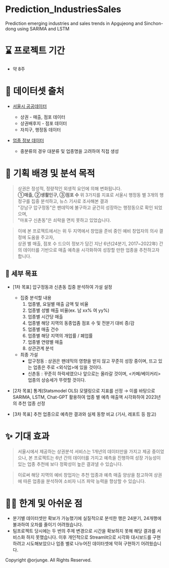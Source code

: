 # Prediction_IndustriesSales
Prediction emerging industries and sales trends in Apgujeong and Sinchon-dong using SARIMA and LSTM

# ⌛ 프로젝트 기간
- 약 8주

# 📂 데이터셋 출처
- [서울시 공공데이터](https://data.seoul.go.kr/dataList/datasetList.do#)
    - 상권 - 매출, 점포 데이터
    - 상권배후지 - 점포 데이터
    - 자치구, 행정동 데이터

- [업종 정보 데이터](https://golmok.seoul.go.kr/images/100_v2.pdf)
    - 중분류의 경우 대분류 및 업종명을 고려하여 직접 생성


# 🚩 기획 배경 및 분석 목적

> 상권은 정성적, 정량적인 외생적 요인에 의해 변화됩니다.  
**①매출, ②생활인구, ③점포 수** 위 3가지를 지표로 서울시 행정동 별 3개의 행정구를 집중 분석하고, 뉴스 기사로 조사해본 결과  
"강남구 압구정동"은 팬데믹에 불구하고 굳건히 성장하는 행정동으로 확인 되었으며,  
"마포구 신촌동"은 쇠락을 면치 못하고 있었습니다.

> 이에 본 프로젝트에서는 위 두 지역에서 창업을 준비 중인 예비 창업자의 의사 결정에 도움을 주고자,  
상권 별 매출, 점포 수 드으이 정보가 담긴 지난 6년(24분기, 2017~2022年) 간의 데이터를 기반으로 매출 예측을 시각화하여 성장할 만한 업종을 추천하고자 합니다.

## 🎯 세부 목표
- [1차 목표] 압구정동과 신촌동 집중 분석하여 가설 설정
    - 집중 분석할 내용
        1. 업종별, 요일별 매출 금액 및 비율
        1. 업종별 성별 매출 비율(ex. 남 xx% 여 yy%)
        1. 업종별 시간당 매출
        1. 업종별 해당 지역의 동종업좀 점포 수 및 전분기 대비 증/감
        1. 업종별 매출 건수
        1. 업종별 해당 지역의 개업률 / 폐업률
        1. 업종별 연령별 매출
        1. 상관관계 분석
    - 최종 가설
        - 압구정동 : 상권은 팬데믹의 영향을 받지 않고 꾸준히 성장 중이며, 뜨고 있는 업종은 주로 <외식업>에 있을 것이다.
        - 신촌동 : 꾸준히 하락세였으나 앞으로는 올라갈 것이며, <카페/베이커리> 업종의 상승세가 뚜렷할 것이다.
    

- [2차 목표] 통계(Statsmodel OLS) 모델링으로 지표를 선정 → 이를 바탕으로 SARIMA, LSTM, Chat-GPT 활용하여 업종 별 예측 매출액 시각화하여 2023년의 추천 업종 선정

- [3차 목표] 추천 업종으로 예측한 결과와 실제 동향 비교 (기사, 레포트 등 참고)


# ✨ 기대 효과
> 서울시에서 제공하는 상권분석 서비스는 1개년의 데이터만을 가지고 제공 중이었으나,
본 프로젝트는 6년 간의 데이터를 가지고 예측을 진행하여 성장 가능성이 있는 업종 추천에 보다 정확성이 높은 결과낼 수 있습니다.

> 이로써 해당 지역의 예비 창업자는 추천 업종과 예측 매출 양상을 참고하여 상권에 따른 업종을 분석하여 소비자 니즈 파악 능력을 향상할 수 있습니다.

# 💪🏻 한계 및 아쉬운 점
- 분기별 데이터셋만 확보가 가능했기에 실질적으로 분석한 행은 24분기, 24개행에 불과하여 오차를 줄이기 어려웠습니다.
- 팀프로젝트 당시에는 두 번의 주제 변경으로 시간을 확보하지 못해 해당 결과를 서비스화 하지 못했습니다. 이후 개인적으로 Streamlit으로 시각화 대시보드를 구현하려고 시도해보았으나 업종 별로 나누어진 데이터셋에 막혀 구현하기 어려웠습니다.

Copyright @orjunge. All Rights Reserved.
